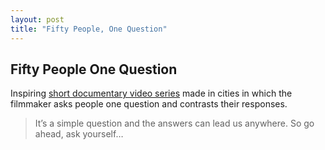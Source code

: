 ```yaml
---
layout: post
title: "Fifty People, One Question"
---
```

## Fifty People One Question

Inspiring [short documentary video series](http://fiftypeopleonequestion.com/ "Fifty People, One Question") made in cities in which the filmmaker asks people one question and contrasts their responses.

> It’s a simple question and the answers can lead us anywhere. So go ahead, ask yourself…